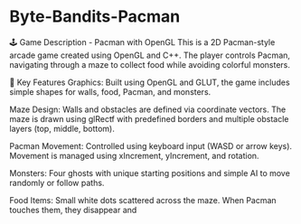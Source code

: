 # Byte-Bandits-Pacman

🕹 Game Description - Pacman with OpenGL
This is a 2D Pacman-style arcade game created using OpenGL and C++. The player controls Pacman, navigating through a maze to collect food while avoiding colorful monsters.

🔧 Key Features
Graphics: Built using OpenGL and GLUT, the game includes simple shapes for walls, food, Pacman, and monsters.

Maze Design: Walls and obstacles are defined via coordinate vectors. The maze is drawn using glRectf with predefined borders and multiple obstacle layers (top, middle, bottom).

Pacman Movement: Controlled using keyboard input (WASD or arrow keys). Movement is managed using xIncrement, yIncrement, and rotation.

Monsters: Four ghosts with unique starting positions and simple AI to move randomly or follow paths.

Food Items: Small white dots scattered across the maze. When Pacman touches them, they disappear and
